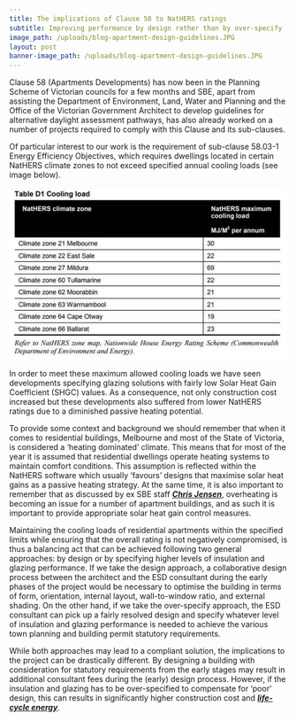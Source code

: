 ```yaml
---
title: The implications of Clause 58 to NatHERS ratings
subtitle: Improving performance by design rather than by over-specify
image_path: /uploads/blog-apartment-design-guidelines.JPG
layout: post
banner-image_path: /uploads/blog-apartment-design-guidelines.JPG
---
```



Clause 58 (Apartments Developments) has now been in the Planning Scheme of Victorian councils for a few months and SBE, apart from assisting the Department of Environment, Land, Water and Planning and the Office of the Victorian Government Architect to develop guidelines for alternative daylight assessment pathways, has also already worked on a number of projects required to comply with this Clause and its sub-clauses.

Of particular interest to our work is the requirement of sub-clause 58.03-1 Energy Efficiency Objectives, which requires dwellings located in certain NatHERS climate zones to not exceed specified annual cooling loads (see image below).

![](/uploads/versions/blog-nathers-climate-map---x----516-318x---.JPG)

In order to meet these maximum allowed cooling loads we have seen developments specifying glazing solutions with fairly low Solar Heat Gain Coefficient (SHGC) values. As a consequence, not only construction cost increased but these developments also suffered from lower NatHERS ratings due to a diminished passive heating potential.

To provide some context and background we should remember that when it comes to residential buildings, Melbourne and most of the State of Victoria, is considered a ‘heating dominated’ climate. This means that for most of the year it is assumed that residential dwellings operate heating systems to maintain comfort conditions. This assumption is reflected within the NatHERS software which usually ‘favours’ designs that maximise solar heat gains as a passive heating strategy. At the same time, it is also important to remember that as discussed by ex SBE staff [***Chris Jensen***](http://www.abc.net.au/news/2017-03-16/melbourne-apartments-failing-heat-stress-test/8358852), overheating is becoming an issue for a number of apartment buildings, and as such it is important to provide appropriate solar heat gain control measures.

Maintaining the cooling loads of residential apartments within the specified limits while ensuring that the overall rating is not negatively compromised, is thus a balancing act that can be achieved following two general approaches: by design or by specifying higher levels of insulation and glazing performance. If we take the design approach, a collaborative design process between the architect and the ESD consultant during the early phases of the project would be necessary to optimise the building in terms of form, orientation, internal layout, wall-to-window ratio, and external shading. On the other hand, if we take the over-specify approach, the ESD consultant can pick up a fairly resolved design and specify whatever level of insulation and glazing performance is needed to achieve the various town planning and building permit statutory requirements.

While both approaches may lead to a compliant solution, the implications to the project can be drastically different. By designing a building with consideration for statutory requirements from the early stages may result in additional consultant fees during the (early) design process. However, if the insulation and glazing has to be over-specified to compensate for ‘poor’ design, this can results in significantly higher construction cost and ***[life-cycle energy](https://scholar.google.com.au/scholar?q=%22Evaluating%20the%20life%20cycle%20energy%20benefits%20of%20energy%20efficiency%20regulations%20for%20buildings%22&amp;btnG=&amp;hl=en&amp;as_sdt=0%2C5)***.